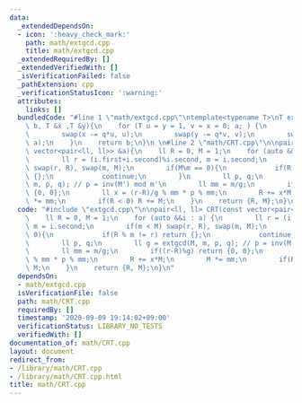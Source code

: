 ```yaml
---
data:
  _extendedDependsOn:
  - icon: ':heavy_check_mark:'
    path: math/extgcd.cpp
    title: math/extgcd.cpp
  _extendedRequiredBy: []
  _extendedVerifiedWith: []
  _isVerificationFailed: false
  _pathExtension: cpp
  _verificationStatusIcon: ':warning:'
  attributes:
    links: []
  bundledCode: "#line 1 \"math/extgcd.cpp\"\ntemplate<typename T>\nT extgcd(T a, T\
    \ b, T &x ,T &y){\n    for (T u = y = 1, v = x = 0; a; ) {\n        ll q = b/a;\n\
    \        swap(x -= q*u, u);\n        swap(y -= q*v, v);\n        swap(b -= q*a,\
    \ a);\n    }\n    return b;\n}\n \n#line 2 \"math/CRT.cpp\"\n\npair<ll, ll> CRT(const\
    \ vector<pair<ll, ll>> &a){\n    ll R = 0, M = 1;\n    for (auto &&i : a) {\n\
    \        ll r = (i.first+i.second)%i.second, m = i.second;\n        if(m < M)\
    \ swap(r, R), swap(m, M);\n        if(M%m == 0){\n            if(R % m != r) return\
    \ {};\n            continue;\n        }\n        ll p, q;\n        ll g = extgcd(M,\
    \ m, p, q); // p = inv(M') mod m'\n        ll mm = m/g;\n        if((r-R)%g) return\
    \ {0, 0};\n        ll x = (r-R)/g % mm * p % mm;\n        R += x*M;\n        M\
    \ *= mm;\n        if(R < 0) R += M;\n    }\n    return {R, M};\n}\n"
  code: "#include \"extgcd.cpp\"\n\npair<ll, ll> CRT(const vector<pair<ll, ll>> &a){\n\
    \    ll R = 0, M = 1;\n    for (auto &&i : a) {\n        ll r = (i.first+i.second)%i.second,\
    \ m = i.second;\n        if(m < M) swap(r, R), swap(m, M);\n        if(M%m ==\
    \ 0){\n            if(R % m != r) return {};\n            continue;\n        }\n\
    \        ll p, q;\n        ll g = extgcd(M, m, p, q); // p = inv(M') mod m'\n\
    \        ll mm = m/g;\n        if((r-R)%g) return {0, 0};\n        ll x = (r-R)/g\
    \ % mm * p % mm;\n        R += x*M;\n        M *= mm;\n        if(R < 0) R +=\
    \ M;\n    }\n    return {R, M};\n}\n"
  dependsOn:
  - math/extgcd.cpp
  isVerificationFile: false
  path: math/CRT.cpp
  requiredBy: []
  timestamp: '2020-09-09 19:14:02+09:00'
  verificationStatus: LIBRARY_NO_TESTS
  verifiedWith: []
documentation_of: math/CRT.cpp
layout: document
redirect_from:
- /library/math/CRT.cpp
- /library/math/CRT.cpp.html
title: math/CRT.cpp
---
```

